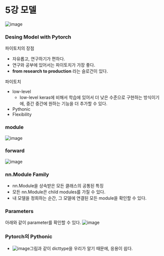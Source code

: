 # 5강 모델
![image](https://user-images.githubusercontent.com/50571795/131077066-481261e2-8dd4-4bb7-9cd1-088c051fd32f.png)

### Desing Model with Pytorch
파이토치의 장점
- 자유롭고, 연구하기가 편하다.
- 연구와 공부에 있어서는 파이토치가 가장 좋다.
- **from research to production** 라는 슬로건이 있다.

파이토치
- low-level
  - low-level keras에 비해서 학습에 있어서 더 낮은 수준으로 구현하는 방식이기에, 중간 중간에 원하는 기능을 더 추가할 수 있다.
- Pythonic 
- Flexibility

### module
![image](https://user-images.githubusercontent.com/50571795/131086785-f9ed6767-6e79-44d7-a78a-0a22076efa60.png)

### forward
![image](https://user-images.githubusercontent.com/50571795/131087494-1dc07bb5-f80a-42f3-89d1-b0928a4c88e6.png)

### nn.Module Family
- nn.Module을 상속받은 모든 클래스의 공통된 특징
- 모든 nn.Module은 child modules를 가질 수 있다.
- 내 모델을 정희하는 순간, 그 모델에 연결된 모든 module을 확인할 수 있다. 

### Parameters
아래와 같이 parameter를 확인할 수 있다.
![image](https://user-images.githubusercontent.com/50571795/131088955-019beb8f-0e9f-45bf-a559-b2b653c0cb19.png)

### Pytorch의 Pythonic
- ![image](https://user-images.githubusercontent.com/50571795/131089871-e224bfb7-81fe-48ad-b9d7-32470461a809.png)그림과 같이 dicttype을 우리가 알기 때문에, 응용이 쉽다.